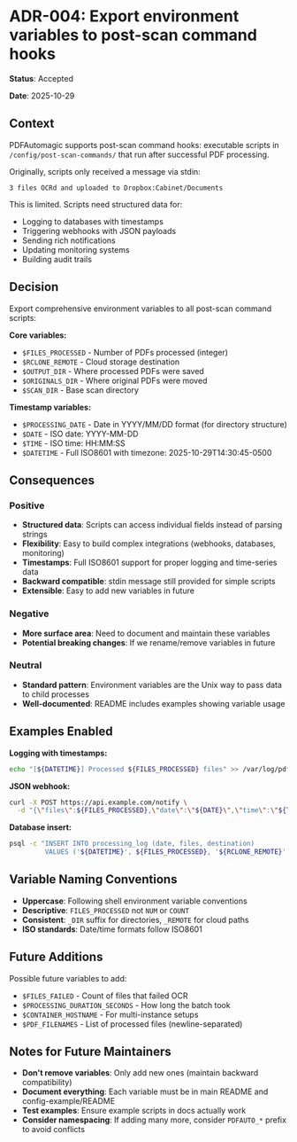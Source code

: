 # ADR-004: Export environment variables to post-scan command hooks

**Status**: Accepted

**Date**: 2025-10-29

## Context

PDFAutomagic supports post-scan command hooks: executable scripts in `/config/post-scan-commands/` that run after successful PDF processing.

Originally, scripts only received a message via stdin:
```
3 files OCRd and uploaded to Dropbox:Cabinet/Documents
```

This is limited. Scripts need structured data for:
- Logging to databases with timestamps
- Triggering webhooks with JSON payloads
- Sending rich notifications
- Updating monitoring systems
- Building audit trails

## Decision

Export comprehensive environment variables to all post-scan command scripts:

**Core variables:**
- `$FILES_PROCESSED` - Number of PDFs processed (integer)
- `$RCLONE_REMOTE` - Cloud storage destination
- `$OUTPUT_DIR` - Where processed PDFs were saved
- `$ORIGINALS_DIR` - Where original PDFs were moved
- `$SCAN_DIR` - Base scan directory

**Timestamp variables:**
- `$PROCESSING_DATE` - Date in YYYY/MM/DD format (for directory structure)
- `$DATE` - ISO date: YYYY-MM-DD
- `$TIME` - ISO time: HH:MM:SS
- `$DATETIME` - Full ISO8601 with timezone: 2025-10-29T14:30:45-0500

## Consequences

### Positive

- **Structured data**: Scripts can access individual fields instead of parsing strings
- **Flexibility**: Easy to build complex integrations (webhooks, databases, monitoring)
- **Timestamps**: Full ISO8601 support for proper logging and time-series data
- **Backward compatible**: stdin message still provided for simple scripts
- **Extensible**: Easy to add new variables in future

### Negative

- **More surface area**: Need to document and maintain these variables
- **Potential breaking changes**: If we rename/remove variables in future

### Neutral

- **Standard pattern**: Environment variables are the Unix way to pass data to child processes
- **Well-documented**: README includes examples showing variable usage

## Examples Enabled

**Logging with timestamps:**
```bash
echo "[${DATETIME}] Processed ${FILES_PROCESSED} files" >> /var/log/pdf.log
```

**JSON webhook:**
```bash
curl -X POST https://api.example.com/notify \
  -d "{\"files\":${FILES_PROCESSED},\"date\":\"${DATE}\",\"time\":\"${TIME}\"}"
```

**Database insert:**
```bash
psql -c "INSERT INTO processing_log (date, files, destination)
         VALUES ('${DATETIME}', ${FILES_PROCESSED}, '${RCLONE_REMOTE}')"
```

## Variable Naming Conventions

- **Uppercase**: Following shell environment variable conventions
- **Descriptive**: `FILES_PROCESSED` not `NUM` or `COUNT`
- **Consistent**: `_DIR` suffix for directories, `_REMOTE` for cloud paths
- **ISO standards**: Date/time formats follow ISO8601

## Future Additions

Possible future variables to add:
- `$FILES_FAILED` - Count of files that failed OCR
- `$PROCESSING_DURATION_SECONDS` - How long the batch took
- `$CONTAINER_HOSTNAME` - For multi-instance setups
- `$PDF_FILENAMES` - List of processed files (newline-separated)

## Notes for Future Maintainers

- **Don't remove variables**: Only add new ones (maintain backward compatibility)
- **Document everything**: Each variable must be in main README and config-example/README
- **Test examples**: Ensure example scripts in docs actually work
- **Consider namespacing**: If adding many more, consider `PDFAUTO_*` prefix to avoid conflicts
